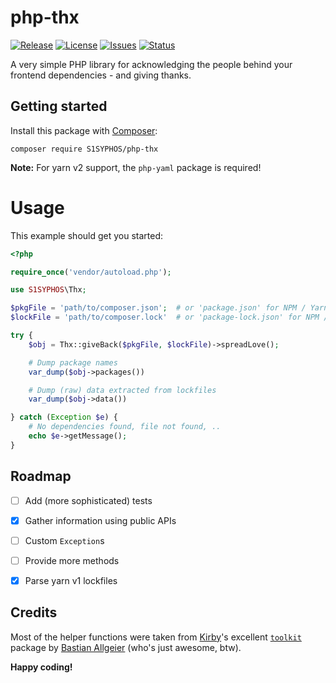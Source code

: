 # php-thx
[![Release](https://img.shields.io/github/release/S1SYPHOS/php-thx.svg)](https://github.com/S1SYPHOS/php-thx/releases) [![License](https://img.shields.io/github/license/S1SYPHOS/php-thx.svg)](https://github.com/S1SYPHOS/php-thx/blob/main/LICENSE) [![Issues](https://img.shields.io/github/issues/S1SYPHOS/php-thx.svg)](https://github.com/S1SYPHOS/php-thx/issues) [![Status](https://travis-ci.org/S1SYPHOS/php-thx.svg?branch=main)](https://travis-ci.org/S1SYPHOS/php-thx)

A very simple PHP library for acknowledging the people behind your frontend dependencies - and giving thanks.


## Getting started

Install this package with [Composer](https://getcomposer.org):

```text
composer require S1SYPHOS/php-thx
```

**Note:**
For yarn v2 support, the `php-yaml` package is required!


# Usage

This example should get you started:

```php
<?php

require_once('vendor/autoload.php');

use S1SYPHOS\Thx;

$pkgFile = 'path/to/composer.json';  # or 'package.json' for NPM / Yarn
$lockFile = 'path/to/composer.lock'  # or 'package-lock.json' for NPM / 'yarn.lock' for Yarn

try {
    $obj = Thx::giveBack($pkgFile, $lockFile)->spreadLove();

    # Dump package names
    var_dump($obj->packages())

    # Dump (raw) data extracted from lockfiles
    var_dump($obj->data())

} catch (Exception $e) {
    # No dependencies found, file not found, ..
    echo $e->getMessage();
}
```


## Roadmap

- [ ] Add (more sophisticated) tests
- [x] Gather information using public APIs
- [ ] Custom `Exception`s
- [ ] Provide more methods
- [x] Parse yarn v1 lockfiles


## Credits

Most of the helper functions were taken from [Kirby](https://getkirby.com)'s excellent [`toolkit`](https://github.com/getkirby-v2/toolkit) package by [Bastian Allgeier](https://github.com/bastianallgeier) (who's just awesome, btw).


**Happy coding!**
